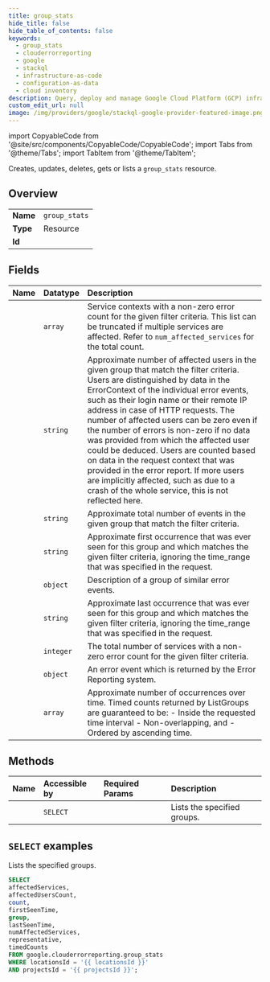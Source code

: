 ```yaml
---
title: group_stats
hide_title: false
hide_table_of_contents: false
keywords:
  - group_stats
  - clouderrorreporting
  - google
  - stackql
  - infrastructure-as-code
  - configuration-as-data
  - cloud inventory
description: Query, deploy and manage Google Cloud Platform (GCP) infrastructure and resources using SQL
custom_edit_url: null
image: /img/providers/google/stackql-google-provider-featured-image.png
---
```


import CopyableCode from '@site/src/components/CopyableCode/CopyableCode';
import Tabs from '@theme/Tabs';
import TabItem from '@theme/TabItem';

Creates, updates, deletes, gets or lists a <code>group_stats</code> resource.

## Overview
<table><tbody>
<tr><td><b>Name</b></td><td><code>group_stats</code></td></tr>
<tr><td><b>Type</b></td><td>Resource</td></tr>
<tr><td><b>Id</b></td><td><CopyableCode code="google.clouderrorreporting.group_stats" /></td></tr>
</tbody></table>

## Fields
| Name | Datatype | Description |
|:-----|:---------|:------------|
| <CopyableCode code="affectedServices" /> | `array` | Service contexts with a non-zero error count for the given filter criteria. This list can be truncated if multiple services are affected. Refer to `num_affected_services` for the total count. |
| <CopyableCode code="affectedUsersCount" /> | `string` | Approximate number of affected users in the given group that match the filter criteria. Users are distinguished by data in the ErrorContext of the individual error events, such as their login name or their remote IP address in case of HTTP requests. The number of affected users can be zero even if the number of errors is non-zero if no data was provided from which the affected user could be deduced. Users are counted based on data in the request context that was provided in the error report. If more users are implicitly affected, such as due to a crash of the whole service, this is not reflected here. |
| <CopyableCode code="count" /> | `string` | Approximate total number of events in the given group that match the filter criteria. |
| <CopyableCode code="firstSeenTime" /> | `string` | Approximate first occurrence that was ever seen for this group and which matches the given filter criteria, ignoring the time_range that was specified in the request. |
| <CopyableCode code="group" /> | `object` | Description of a group of similar error events. |
| <CopyableCode code="lastSeenTime" /> | `string` | Approximate last occurrence that was ever seen for this group and which matches the given filter criteria, ignoring the time_range that was specified in the request. |
| <CopyableCode code="numAffectedServices" /> | `integer` | The total number of services with a non-zero error count for the given filter criteria. |
| <CopyableCode code="representative" /> | `object` | An error event which is returned by the Error Reporting system. |
| <CopyableCode code="timedCounts" /> | `array` | Approximate number of occurrences over time. Timed counts returned by ListGroups are guaranteed to be: - Inside the requested time interval - Non-overlapping, and - Ordered by ascending time. |

## Methods
| Name | Accessible by | Required Params | Description |
|:-----|:--------------|:----------------|:------------|
| <CopyableCode code="list" /> | `SELECT` | <CopyableCode code="locationsId, projectsId" /> | Lists the specified groups. |

## `SELECT` examples

Lists the specified groups.

```sql
SELECT
affectedServices,
affectedUsersCount,
count,
firstSeenTime,
group,
lastSeenTime,
numAffectedServices,
representative,
timedCounts
FROM google.clouderrorreporting.group_stats
WHERE locationsId = '{{ locationsId }}'
AND projectsId = '{{ projectsId }}'; 
```

